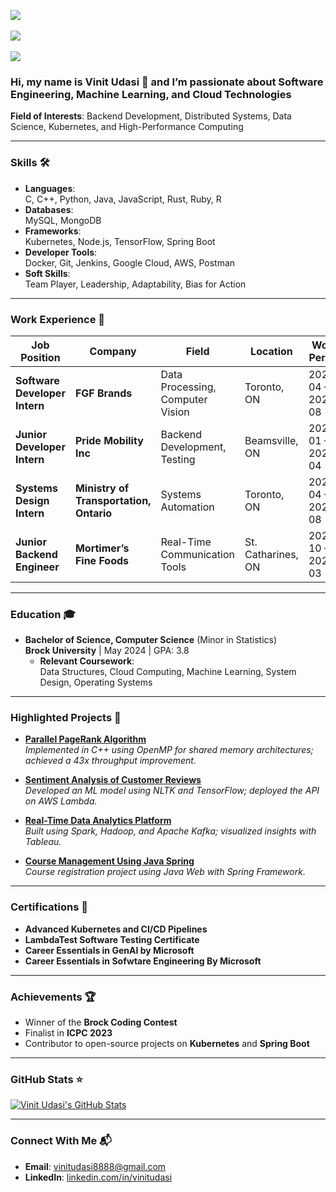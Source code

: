 ![](https://komarev.com/ghpvc/?username=vinitudasi&color=36b812)<br>  
![](https://img.shields.io/github/followers/vinitudasi?style=social)<br>  
![](https://img.shields.io/github/stars/vinitudasi?style=social)<br>  

### Hi, my name is **Vinit Udasi** 👋 and I’m passionate about **Software Engineering, Machine Learning, and Cloud Technologies**

**Field of Interests**: Backend Development, Distributed Systems, Data Science, Kubernetes, and High-Performance Computing  

---

### **Skills 🛠️**
- **Languages**:  
  C, C++, Python, Java, JavaScript, Rust, Ruby, R  
- **Databases**:  
  MySQL, MongoDB  
- **Frameworks**:  
  Kubernetes, Node.js, TensorFlow, Spring Boot  
- **Developer Tools**:  
  Docker, Git, Jenkins, Google Cloud, AWS, Postman  
- **Soft Skills**:  
  Team Player, Leadership, Adaptability, Bias for Action  

---

### **Work Experience 👔**
| **Job Position**         | **Company**                | **Field**                     | **Location**            | **Work Period**        |  
|---------------------------|----------------------------|-------------------------------|-------------------------|------------------------|  
| **Software Developer Intern**   | **FGF Brands**            | Data Processing, Computer Vision | Toronto, ON           | 2022-04 — 2022-08   |  
| **Junior Developer Intern** | **Pride Mobility Inc**  | Backend Development, Testing  | Beamsville, ON              | 2022-01 — 2022-04      |  
| **Systems Design Intern** | **Ministry of Transportation, Ontario** | Systems Automation        | Toronto, ON            | 2021-04 — 2021-08      |  
| **Junior Backend Engineer** | **Mortimer’s Fine Foods** | Real-Time Communication Tools | St. Catharines, ON           | 2020-10 — 2021-03      |  


---

### **Education 🎓**
- **Bachelor of Science, Computer Science** (Minor in Statistics)  
  **Brock University** | May 2024 | GPA: 3.8  
  - **Relevant Coursework**:  
    Data Structures, Cloud Computing, Machine Learning, System Design, Operating Systems  

---

### **Highlighted Projects 🐾**
- **[Parallel PageRank Algorithm](https://github.com/vinitudasi/pagerank-openMP)**  
  *Implemented in C++ using OpenMP for shared memory architectures; achieved a 43x throughput improvement.*  

- **[Sentiment Analysis of Customer Reviews](https://github.com/vinitudasi/sentiment-analysis)**  
  *Developed an ML model using NLTK and TensorFlow; deployed the API on AWS Lambda.*  

- **[Real-Time Data Analytics Platform](https://github.com/vinitudasi/Real_Time_Twitter_Trends_Analytics)**  
  *Built using Spark, Hadoop, and Apache Kafka; visualized insights with Tableau.*
  
- **[Course Management Using Java Spring](https://github.com/vinitudasi/course-management-java-spring)**  
  *Course registration project using Java Web with Spring Framework.*

---

### **Certifications 📜**
- **Advanced Kubernetes and CI/CD Pipelines**
- **LambdaTest Software Testing Certificate**
- **Career Essentials in GenAI by Microsoft**
- **Career Essentials in Sofwtare Engineering By Microsoft** 

---

### **Achievements 🏆**
- Winner of the **Brock Coding Contest**  
- Finalist in **ICPC 2023**  
- Contributor to open-source projects on **Kubernetes** and **Spring Boot**  

---

### **GitHub Stats ⭐**
[![Vinit Udasi's GitHub Stats](https://github-readme-stats.vercel.app/api?username=vinitudasi&show_icons=true)](https://github.com/anuraghazra/github-readme-stats)  

---

### **Connect With Me 📬**
- **Email**: [vinitudasi8888@gmail.com](mailto:vinitudasi8888@gmail.com)  
- **LinkedIn**: [linkedin.com/in/vinitudasi](https://linkedin.com/in/vinitudasi)  
